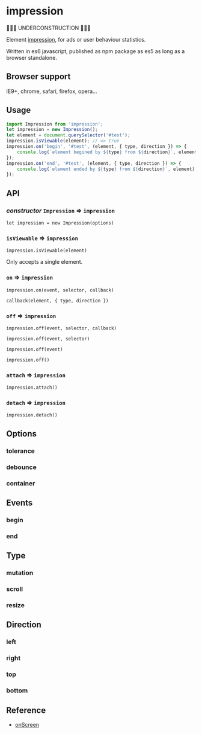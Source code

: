 # impression

🚧🚧🚧 UNDERCONSTRUCTION 🚧🚧🚧

Element [impression](https://en.wikipedia.org/wiki/Impression_(online_media)), for ads or user behaviour statistics.

Written in es6 javascript, published as npm package as es5 as long as a browser standalone.

## Browser support

IE9+, chrome, safari, firefox, opera...

## Usage

```js
import Impression from 'impression';
let impression = new Impression();
let element = document.querySelector('#test');
impression.isViewable(element); // => true
impression.on('begin', '#test', (element, { type, direction }) => {
    console.log(`element begined by ${type} from ${direction}`, element);
});
impression.on('end', '#test', (element, { type, direction }) => {
    console.log(`element ended by ${type} from ${direction}`, element);
});
```

## API

### *constructor* `Impression` => `impression`

`let impression = new Impression(options)`

### `isViewable` => `impression`

`impression.isViewable(element)`

Only accepts a single element.

### `on` => `impression`

`impression.on(event, selector, callback)`

`callback(element, { type, direction })`

### `off` => `impression`

`impression.off(event, selector, callback)`

`impression.off(event, selector)`

`impression.off(event)`

`impression.off()`

### `attach` => `impression`

`impression.attach()`

### `detach` => `impression`

`impression.detach()`

## Options

### tolerance

### debounce

### container

## Events

### begin

### end

## Type

### mutation

### scroll

### resize

## Direction

### left

### right

### top

### bottom

## Reference

- [onScreen](https://github.com/silvestreh/onScreen)
